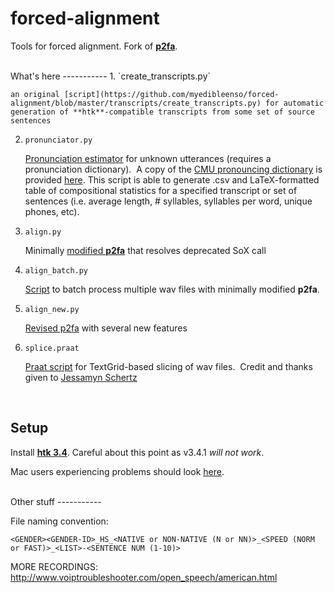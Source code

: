 forced-alignment
================

Tools for forced alignment. Fork of [**p2fa**](http://www.ling.upenn.edu/phonetics/p2fa/). 

<br>
What's here
-----------
1. `create_transcripts.py`
	
	an original [script](https://github.com/myedibleenso/forced-alignment/blob/master/transcripts/create_transcripts.py) for automatic generation of **htk**-compatible transcripts from some set of source sentences

2. `pronunciator.py`
	
	[Pronunciation estimator](https://github.com/myedibleenso/forced-alignment/blob/master/pronunciation/pronunciator.py) for unknown utterances (requires a pronunciation dictionary). &nbsp;A copy of the [CMU pronouncing dictionary](http://www.speech.cs.cmu.edu/cgi-bin/cmudict) is provided [here](https://github.com/myedibleenso/forced-alignment/blob/master/pronunciation/cmudict).  This script is able to generate .csv and LaTeX-formatted table of compositional statistics for a specified transcript or set of sentences (i.e. average length, \# syllables, syllables per word, unique phones, etc).<p>

4. `align.py`

	Minimally [modified **p2fa**](https://github.com/myedibleenso/forced-alignment/blob/master/p2fa/align.py) that resolves deprecated SoX call<p>

5. `align_batch.py`
	
	[Script](https://github.com/myedibleenso/forced-alignment/blob/master/p2fa/align_batch.py) to batch process multiple wav files with minimally modified **p2fa**.

6. `align_new.py`

	[Revised p2fa](https://github.com/myedibleenso/forced-alignment/blob/master/p2fa/align_new.py) with several new features

7. `splice.praat`

	[Praat script](https://github.com/myedibleenso/forced-alignment/blob/master/scripts/splice.praat) for TextGrid-based slicing of wav files.  &nbsp;Credit and thanks given to [Jessamyn Schertz](http://www.u.arizona.edu/~jschertz/index.shtml)<p>
<br>  

Setup
-----
Install [**htk 3.4**](http://htk.eng.cam.ac.uk/). Careful about this point as v3.4.1 *will not work*.  

Mac users experiencing problems should look [here](http://speechtechie.wordpress.com/2009/06/12/compiling-htk-3-4-on-mac-os-10-5/).

<br>
Other stuff
-----------

File naming convention: 

`<GENDER><GENDER-ID>_HS_<NATIVE or NON-NATIVE (N or NN)>_<SPEED (NORM or FAST)>_<LIST>-<SENTENCE NUM (1-10)>`

MORE RECORDINGS:
http://www.voiptroubleshooter.com/open_speech/american.html
